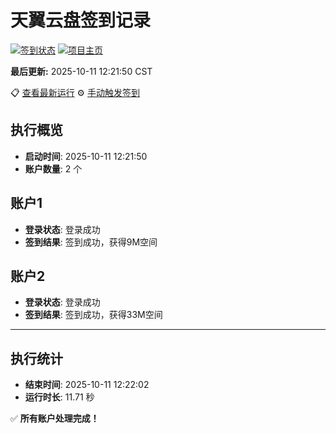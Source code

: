 # 天翼云盘签到记录

[![签到状态](https://github.com/xdrive5/cloud9/actions/workflows/main.yml/badge.svg)](https://github.com/xdrive5/cloud9/actions/workflows/main.yml) [![项目主页](https://img.shields.io/badge/GitHub-项目主页-blue?logo=github)](https://github.com/xdrive5/cloud9)

**最后更新:** 2025-10-11 12:21:50 CST

📋 [查看最新运行](https://github.com/xdrive5/cloud9/actions/runs/18424337621) ⚙️ [手动触发签到](https://github.com/xdrive5/cloud9/actions/workflows/main.yml)

## 执行概览
- **启动时间**: 2025-10-11 12:21:50
- **账户数量**: 2 个

## 账户1
- **登录状态**: 登录成功
- **签到结果**: 签到成功，获得9M空间

## 账户2
- **登录状态**: 登录成功
- **签到结果**: 签到成功，获得33M空间

---
## 执行统计
- **结束时间**: 2025-10-11 12:22:02
- **运行时长**: 11.71 秒

✅ **所有账户处理完成！**
